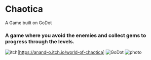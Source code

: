# Chaotica
A Game built on GoDot

### A game where you avoid the enemies and collect gems to progress through the levels.
![itch](https://img.shields.io/badge/Itch.io-FA5C5C.svg?style=for-the-badge&logo=itchdotio&logoColor=white)[https://anand-o.itch.io/world-of-chaotica]
![GoDot](https://img.shields.io/badge/Godot%20Engine-478CBF.svg?style=for-the-badge&logo=Godot-Engine&logoColor=white)
![photo](https://img.shields.io/badge/Adobe%20Photoshop-31A8FF.svg?style=for-the-badge&logo=Adobe-Photoshop&logoColor=white)
